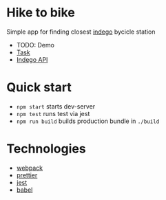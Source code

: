 # Hike to bike

Simple app for finding closest [indego](https://www.rideindego.com/) bycicle station

- TODO: Demo
- [Task](https://docs.google.com/document/d/1z3zuNeS7Gt0CbS9HMXQC-ta7ICUi35JA0Bn6kCYCGwQ/edit)
- [Indego API](https://www.rideindego.com/stations/json/)

# Quick start

- `npm start` starts dev-server
- `npm test` runs test via jest
- `npm run build` builds production bundle in `./build`

# Technologies

- [webpack](https://webpack.js.org/)
- [prettier](https://prettier.io/)
- [jest](https://jestjs.io/)
- [babel](https://babeljs.io/)
